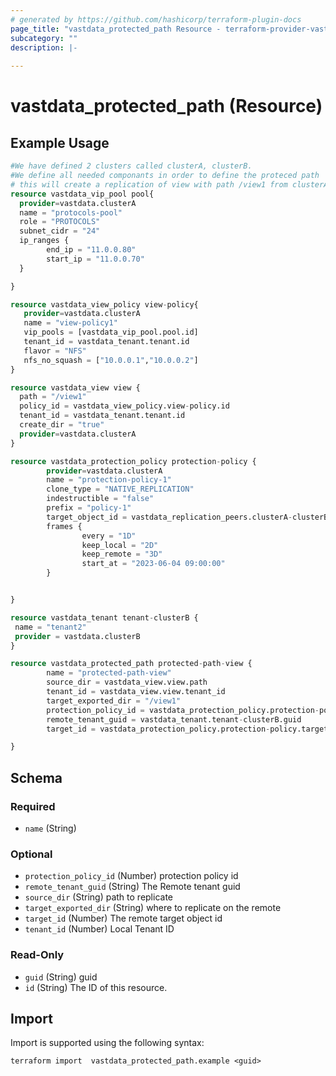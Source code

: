 ```yaml
---
# generated by https://github.com/hashicorp/terraform-plugin-docs
page_title: "vastdata_protected_path Resource - terraform-provider-vastdata"
subcategory: ""
description: |-
  
---
```


# vastdata_protected_path (Resource)



## Example Usage

```terraform
#We have defined 2 clusters called clusterA, clusterB.
#We define all needed componants in order to define the proteced path
# this will create a replication of view with path /view1 from clusterA to remote clusterB path /view1
resource vastdata_vip_pool pool{
  provider=vastdata.clusterA
  name = "protocols-pool"
  role = "PROTOCOLS"
  subnet_cidr = "24"
  ip_ranges {
        end_ip = "11.0.0.80"
        start_ip = "11.0.0.70"
  }

}

resource vastdata_view_policy view-policy{
   provider=vastdata.clusterA
   name = "view-policy1"
   vip_pools = [vastdata_vip_pool.pool.id]
   tenant_id = vastdata_tenant.tenant.id
   flavor = "NFS"
   nfs_no_squash = ["10.0.0.1","10.0.0.2"]
}

resource vastdata_view view {
  path = "/view1"
  policy_id = vastdata_view_policy.view-policy.id
  tenant_id = vastdata_tenant.tenant.id
  create_dir = "true"
  provider=vastdata.clusterA
}

resource vastdata_protection_policy protection-policy {
        provider=vastdata.clusterA
        name = "protection-policy-1"
        clone_type = "NATIVE_REPLICATION"
        indestructible = "false"
        prefix = "policy-1"
        target_object_id = vastdata_replication_peers.clusterA-clusterB-peer.id
        frames {
                every = "1D"
                keep_local = "2D"
                keep_remote = "3D"
                start_at = "2023-06-04 09:00:00"
        }


}

resource vastdata_tenant tenant-clusterB {
 name = "tenant2"
 provider = vastdata.clusterB
}

resource vastdata_protected_path protected-path-view {
        name = "protected-path-view"
        source_dir = vastdata_view.view.path
        tenant_id = vastdata_view.view.tenant_id
        target_exported_dir = "/view1"
        protection_policy_id = vastdata_protection_policy.protection-policy.id
        remote_tenant_guid = vastdata_tenant.tenant-clusterB.guid
        target_id = vastdata_protection_policy.protection-policy.target_object_id

}
```

<!-- schema generated by tfplugindocs -->
## Schema

### Required

- `name` (String)

### Optional

- `protection_policy_id` (Number) protection policy id
- `remote_tenant_guid` (String) The Remote tenant guid
- `source_dir` (String) path to replicate
- `target_exported_dir` (String) where to replicate on the remote
- `target_id` (Number) The remote target object id
- `tenant_id` (Number) Local Tenant ID

### Read-Only

- `guid` (String) guid
- `id` (String) The ID of this resource.

## Import

Import is supported using the following syntax:

```shell
terraform import  vastdata_protected_path.example <guid>
```
